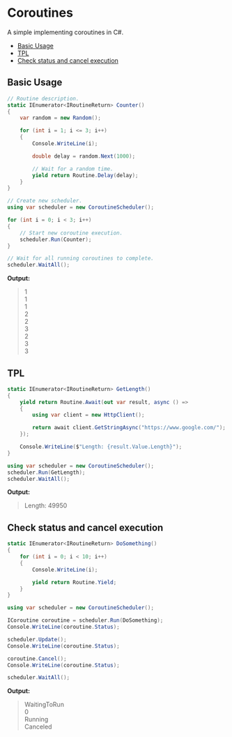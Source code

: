 # Coroutines
A simple implementing coroutines in C#.

* [Basic Usage](#basic-usage)
* [TPL](#tpl)
* [Check status and cancel execution](#check-status-and-cancel-execution)

## Basic Usage

```c#
// Routine description.
static IEnumerator<IRoutineReturn> Counter()
{
    var random = new Random();

    for (int i = 1; i <= 3; i++)
    {
        Console.WriteLine(i);

        double delay = random.Next(1000);

        // Wait for a random time.
        yield return Routine.Delay(delay);
    }
}

// Create new scheduler.
using var scheduler = new CoroutineScheduler();

for (int i = 0; i < 3; i++)
{
    // Start new coroutine execution.
    scheduler.Run(Counter);
}

// Wait for all running coroutines to complete.
scheduler.WaitAll();
```

**Output:**  
> 1  
1  
1  
2  
2  
3  
2  
3  
3  

## TPL

```c#
static IEnumerator<IRoutineReturn> GetLength()
{
    yield return Routine.Await(out var result, async () =>
    {
        using var client = new HttpClient();

        return await client.GetStringAsync("https://www.google.com/");
    });

    Console.WriteLine($"Length: {result.Value.Length}");
}

using var scheduler = new CoroutineScheduler();
scheduler.Run(GetLength);
scheduler.WaitAll();
```

**Output:**  
> Length: 49950

## Check status and cancel execution

```c#
static IEnumerator<IRoutineReturn> DoSomething()
{
    for (int i = 0; i < 10; i++)
    {
        Console.WriteLine(i);

        yield return Routine.Yield;
    }
}

using var scheduler = new CoroutineScheduler();

ICoroutine coroutine = scheduler.Run(DoSomething);
Console.WriteLine(coroutine.Status);

scheduler.Update();
Console.WriteLine(coroutine.Status);

coroutine.Cancel();
Console.WriteLine(coroutine.Status);

scheduler.WaitAll();
```

**Output:**
> WaitingToRun  
0  
Running  
Canceled
